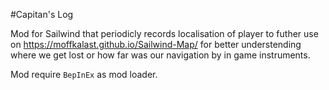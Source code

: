 #Capitan's Log

Mod for Sailwind that periodicly records localisation of player to futher use on https://moffkalast.github.io/Sailwind-Map/ for better understending where we get lost or how far was our navigation by in game instruments.

Mod require `BepInEx` as mod loader.